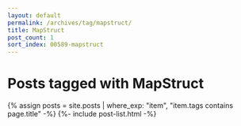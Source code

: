 ```yaml
---
layout: default
permalink: /archives/tag/mapstruct/
title: MapStruct
post_count: 1
sort_index: 00589-mapstruct
---
```

<h1 class="page-heading">Posts tagged with MapStruct</h1>
{% assign posts = site.posts | where_exp: "item", "item.tags contains page.title" -%}
{%- include post-list.html -%}
